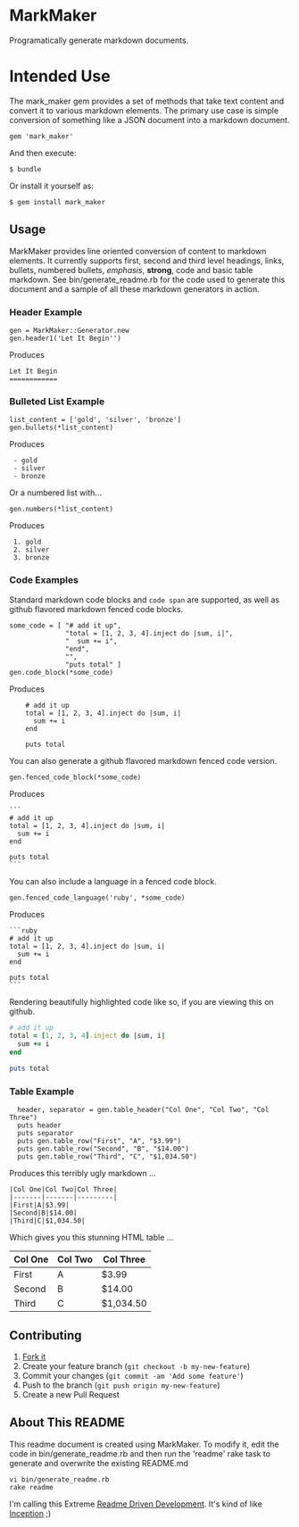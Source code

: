 MarkMaker
=========

Programatically generate markdown documents.

Intended Use
============

The mark_maker gem provides a set of methods that take text content and
convert it to various markdown elements. The primary use case is simple
conversion of something like a JSON document into a markdown document.

    gem 'mark_maker'

And then execute:

    $ bundle

Or install it yourself as:

    $ gem install mark_maker

Usage
-----

MarkMaker provides line oriented conversion of content to markdown elements. It
currently supports first, second and third level headings, links, bullets, numbered
bullets, *emphasis*, **strong**, code
and basic table markdown. See bin/generate_readme.rb for the code used to generate this
document and a sample of all these markdown generators in action.

### Header Example
    gen = MarkMaker::Generator.new
    gen.header1('Let It Begin'')

Produces

    Let It Begin
    ============

### Bulleted List Example

    list_content = ['gold', 'silver', 'bronze']
    gen.bullets(*list_content)

Produces

     - gold
     - silver
     - bronze

Or a numbered list with...

    gen.numbers(*list_content)

Produces

     1. gold
     2. silver
     3. bronze

### Code Examples

Standard markdown code blocks and `code span` are supported, as well as github
flavored markdown fenced code blocks.

    some_code = [ "# add it up",
                  "total = [1, 2, 3, 4].inject do |sum, i|",
                  "  sum += i",
                  "end",
                  "",
                  "puts total" ]
    gen.code_block(*some_code)

Produces

        # add it up
        total = [1, 2, 3, 4].inject do |sum, i|
          sum += i
        end
        
        puts total

You can also generate a github flavored markdown fenced code version.

    gen.fenced_code_block(*some_code)

Produces

    ```
    # add it up
    total = [1, 2, 3, 4].inject do |sum, i|
      sum += i
    end
    
    puts total
    ```

You can also include a language in a fenced code block.

    gen.fenced_code_language('ruby', *some_code)

Produces

    ```ruby
    # add it up
    total = [1, 2, 3, 4].inject do |sum, i|
      sum += i
    end
    
    puts total
    ```

Rendering beautifully highlighted code like so, if you are viewing this on github.

```ruby
# add it up
total = [1, 2, 3, 4].inject do |sum, i|
  sum += i
end

puts total
```

### Table Example

      header, separator = gen.table_header("Col One", "Col Two", "Col Three")
      puts header
      puts separator
      puts gen.table_row("First", "A", "$3.99")
      puts gen.table_row("Second", "B", "$14.00")
      puts gen.table_row("Third", "C", "$1,034.50")

Produces this terribly ugly markdown ...

```
|Col One|Col Two|Col Three|
|-------|-------|---------|
|First|A|$3.99|
|Second|B|$14.00|
|Third|C|$1,034.50|
```

Which gives you this stunning HTML table ...

|Col One|Col Two|Col Three|
|-------|-------|---------|
|First|A|$3.99|
|Second|B|$14.00|
|Third|C|$1,034.50|


Contributing
------------

 1. [Fork it](https://github.com/sn1de/mark_maker/fork)
 2. Create your feature branch (`git checkout -b my-new-feature`)
 3. Commit your changes (`git commit -am 'Add some feature'`)
 4. Push to the branch (`git push origin my-new-feature`)
 5. Create a new Pull Request

About This README
-----------------

This readme document is created using MarkMaker. To modify it, edit the code
in bin/generate_readme.rb and then run the 'readme' rake task to generate and overwrite the
existing README.md

    vi bin/generate_readme.rb
    rake readme

I'm calling this Extreme [Readme Driven Development](http://tom.preston-werner.com/2010/08/23/readme-driven-development.html).
It's kind of like [Inception](http://en.wikipedia.org/wiki/Inception) ;)
